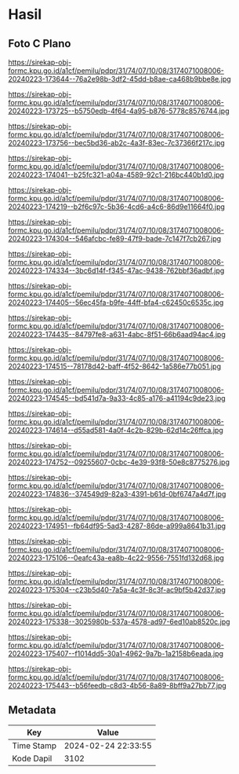 # Hasil

## Foto C Plano

https://sirekap-obj-formc.kpu.go.id/a1cf/pemilu/pdpr/31/74/07/10/08/3174071008006-20240223-173644--76a2e98b-3df2-45dd-b8ae-ca468b9bbe8e.jpg

https://sirekap-obj-formc.kpu.go.id/a1cf/pemilu/pdpr/31/74/07/10/08/3174071008006-20240223-173725--b5750edb-4f64-4a95-b876-5778c8576744.jpg

https://sirekap-obj-formc.kpu.go.id/a1cf/pemilu/pdpr/31/74/07/10/08/3174071008006-20240223-173756--bec5bd36-ab2c-4a3f-83ec-7c37366f217c.jpg

https://sirekap-obj-formc.kpu.go.id/a1cf/pemilu/pdpr/31/74/07/10/08/3174071008006-20240223-174041--b25fc321-a04a-4589-92c1-216bc440b1d0.jpg

https://sirekap-obj-formc.kpu.go.id/a1cf/pemilu/pdpr/31/74/07/10/08/3174071008006-20240223-174219--b2f6c97c-5b36-4cd6-a4c6-86d9e11664f0.jpg

https://sirekap-obj-formc.kpu.go.id/a1cf/pemilu/pdpr/31/74/07/10/08/3174071008006-20240223-174304--546afcbc-fe89-47f9-bade-7c147f7cb267.jpg

https://sirekap-obj-formc.kpu.go.id/a1cf/pemilu/pdpr/31/74/07/10/08/3174071008006-20240223-174334--3bc6d14f-f345-47ac-9438-762bbf36adbf.jpg

https://sirekap-obj-formc.kpu.go.id/a1cf/pemilu/pdpr/31/74/07/10/08/3174071008006-20240223-174405--56ec45fa-b9fe-44ff-bfa4-c62450c6535c.jpg

https://sirekap-obj-formc.kpu.go.id/a1cf/pemilu/pdpr/31/74/07/10/08/3174071008006-20240223-174435--84797fe8-a631-4abc-8f51-66b6aad94ac4.jpg

https://sirekap-obj-formc.kpu.go.id/a1cf/pemilu/pdpr/31/74/07/10/08/3174071008006-20240223-174515--78178d42-baff-4f52-8642-1a586e77b051.jpg

https://sirekap-obj-formc.kpu.go.id/a1cf/pemilu/pdpr/31/74/07/10/08/3174071008006-20240223-174545--bd541d7a-9a33-4c85-a176-a41194c9de23.jpg

https://sirekap-obj-formc.kpu.go.id/a1cf/pemilu/pdpr/31/74/07/10/08/3174071008006-20240223-174614--d55ad581-4a0f-4c2b-829b-62d14c26ffca.jpg

https://sirekap-obj-formc.kpu.go.id/a1cf/pemilu/pdpr/31/74/07/10/08/3174071008006-20240223-174752--09255607-0cbc-4e39-93f8-50e8c8775276.jpg

https://sirekap-obj-formc.kpu.go.id/a1cf/pemilu/pdpr/31/74/07/10/08/3174071008006-20240223-174836--374549d9-82a3-4391-b61d-0bf6747a4d7f.jpg

https://sirekap-obj-formc.kpu.go.id/a1cf/pemilu/pdpr/31/74/07/10/08/3174071008006-20240223-174951--fb64df95-5ad3-4287-86de-a999a8641b31.jpg

https://sirekap-obj-formc.kpu.go.id/a1cf/pemilu/pdpr/31/74/07/10/08/3174071008006-20240223-175106--0eafc43a-ea8b-4c22-9556-7551fd132d68.jpg

https://sirekap-obj-formc.kpu.go.id/a1cf/pemilu/pdpr/31/74/07/10/08/3174071008006-20240223-175304--c23b5d40-7a5a-4c3f-8c3f-ac9bf5b42d37.jpg

https://sirekap-obj-formc.kpu.go.id/a1cf/pemilu/pdpr/31/74/07/10/08/3174071008006-20240223-175338--3025980b-537a-4578-ad97-6ed10ab8520c.jpg

https://sirekap-obj-formc.kpu.go.id/a1cf/pemilu/pdpr/31/74/07/10/08/3174071008006-20240223-175407--f1014dd5-30a1-4962-9a7b-1a2158b6eada.jpg

https://sirekap-obj-formc.kpu.go.id/a1cf/pemilu/pdpr/31/74/07/10/08/3174071008006-20240223-175443--b56feedb-c8d3-4b56-8a89-8bff9a27bb77.jpg


## Metadata

| Key        | Value               |
| ---------- | ------------------- |
| Time Stamp | 2024-02-24 22:33:55 |
| Kode Dapil | 3102                |




